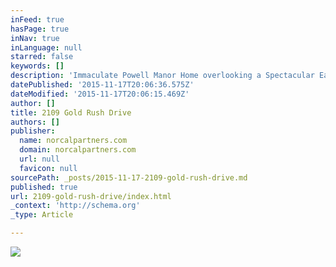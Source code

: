 ```yaml
---
inFeed: true
hasPage: true
inNav: true
inLanguage: null
starred: false
keywords: []
description: 'Immaculate Powell Manor Home overlooking a Spectacular East Facing LUSHLY LANDSCAPED backyard with a beautiful Water Fall and Spa. Located within WALKING DISTANCE of the Gold River Racquet Club and Town Center & TRAILS connecting to the AMERICAN RIVER PARKWAY. This SPACIOUS Gold River floor plan has beautiful wood floors thought the formal living areas and remodeled Gourmet Kitchen and Dining areas. The garage has a wall of cabinets and attic storage. Relaxing Retreat & Entertaining Paradise'
datePublished: '2015-11-17T20:06:36.575Z'
dateModified: '2015-11-17T20:06:15.469Z'
author: []
title: 2109 Gold Rush Drive
authors: []
publisher:
  name: norcalpartners.com
  domain: norcalpartners.com
  url: null
  favicon: null
sourcePath: _posts/2015-11-17-2109-gold-rush-drive.md
published: true
url: 2109-gold-rush-drive/index.html
_context: 'http://schema.org'
_type: Article

---
```

![](http://norcalpartners.com/wp-content/uploads/2015/06/2015-06-02_08-16-52_HDR-150x150.jpg)